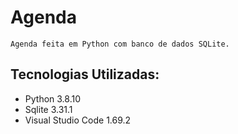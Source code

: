 # Agenda
    Agenda feita em Python com banco de dados SQLite. 
## Tecnologias Utilizadas:
- Python 3.8.10
- Sqlite 3.31.1
- Visual Studio Code 1.69.2
